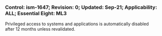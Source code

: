 ### Control: ism-1647; Revision: 0; Updated: Sep-21; Applicability: ALL; Essential Eight: ML3
<p>Privileged access to systems and applications is automatically disabled after 12 months unless revalidated.</p>